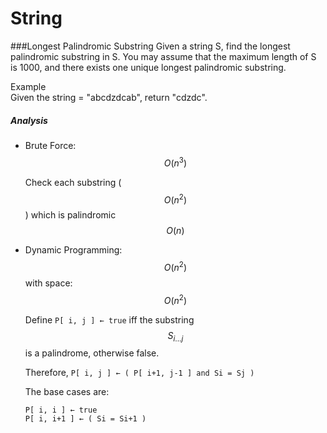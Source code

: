 # String

###Longest Palindromic Substring
Given a string S, find the longest palindromic substring in S. You may assume that the maximum length of S is 1000, and there exists one unique longest palindromic substring.

Example  
Given the string = "abcdzdcab", return "cdzdc".

##### Analysis
* Brute Force: $$O(n^3)$$

    Check each substring ($$O(n^2)$$) which is palindromic $$O(n)$$

* Dynamic Programming: $$O(n^2)$$ with space: $$O(n^2)$$

    Define `P[ i, j ] ← true` iff the substring $$S_{i ... j}$$ is a palindrome, otherwise false.

    Therefore, `P[ i, j ] ← ( P[ i+1, j-1 ] and Si = Sj )`
    
    The base cases are:

    `P[ i, i ] ← true`  
    `P[ i, i+1 ] ← ( Si = Si+1 )`
